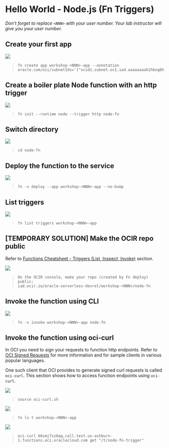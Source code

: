 # Hello World - Node.js (Fn Triggers)

*Don't forget to replace `<NNN>` with your user number. Your lab instructor will give you your user number.*

## Create your first app

![](images/userinput.png)
>```
> fn create app workshop-<NNN>-app --annotation oracle.com/oci/subnetIds='["ocid1.subnet.oc1.iad.aaaaaaaah2hbng6hb4lvnaqfmenqlejmp677vojolwcablnp4rjbikgrn5ja"]'
>```  

## Create a boiler plate Node function with an http trigger

![](images/userinput.png)
>```
> fn init --runtime node --trigger http node-fn
>```

## Switch directory

![](images/userinput.png)
>```
> cd node-fn
>```

## Deploy the function to the service

![](images/userinput.png)
>```
> fn -v deploy --app workshop-<NNN>-app --no-bump
>```

## List triggers

![](images/userinput.png)
>```
> fn list triggers workshop-<NNN>-app
>```

## [TEMPORARY SOLUTION] Make the OCIR repo public

Refer to [Functions Cheatsheet - Triggers (List, Inspect, Invoke)](https://github.com/sachin-pikle/functionslab/wiki/Functions-Commands-Cheatsheet#triggers-list-inspect-invoke) section.

![](images/userinput.png)
>```
> On the OCIR console, make your repo (created by Fn deploy) public: 
> iad.ocir.io/oracle-serverless-devrel/workshop-<NNN>/node-fn
>```

## Invoke the function using CLI

![](images/userinput.png)
>```
> fn -v invoke workshop-<NNN>-app node-fn
>```

## Invoke the function using oci-curl

In OCI you need to sign your requests to function http endpoints. Refer to [OCI Signed Requests](https://docs.cloud.oracle.com/iaas/Content/API/Concepts/signingrequests.htm?TocPath=Developer%20Tools%20|REST%20APIs%20|_____4) for more information and for sample clients in various popular languages.

One such client that OCI provides to generate signed curl requests is called `oci-curl`. This section shows how to access function endpoints using `oci-curl`.

![](images/userinput.png)
>```
> source oci-curl.sh
>```

![](images/userinput.png)
>```
> fn ls t workshop-<NNN>-app
>```

![](images/userinput.png)
>```
> oci-curl 66smj7vz6qq.call.test.us-ashburn-1.functions.oci.oraclecloud.com get "/t/node-fn-trigger"
>```
